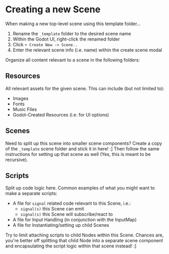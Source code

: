 # Creating a new Scene
When making a new top-level scene using this template folder...
1) Rename the `_template` folder to the desired scene name
2) Within the Godot UI, right-click the renamed folder
3) Click `+ Create New -> Scene..`
4) Enter the relevant scene info (i.e. name) within the create scene modal


Organize all content relevant to a scene in the following folders:

## Resources
All relevant assets for the given scene. This can include (but not limited to):
* Images
* Fonts
* Music Files
* Godot-Created Resources (i.e. for UI options)


## Scenes
Need to split up this scene into smaller scene components? Create a copy of the `_template` scene folder and stick it in here! :] Then follow the same instructions for setting up that scene as well (Yes, this is meant to be recursive).


## Scripts
Split up code logic here. Common examples of what you might want to make a separate scripts:
* A file for `signal` related code relevant to this Scene, i.e.:
  * `signal(s)` this Scene can emit
  * `signal(s)` this Scene will subscribe/react to
* A file for Input Handling (in conjunction with the InputMap)
* A file for Instantiating/setting up child Scenes

Try to limit attaching scripts to child Nodes within this Scene. Chances are, you're better off splitting that child Node into a separate scene component and encapsulating the script logic within that scene instead! :]
